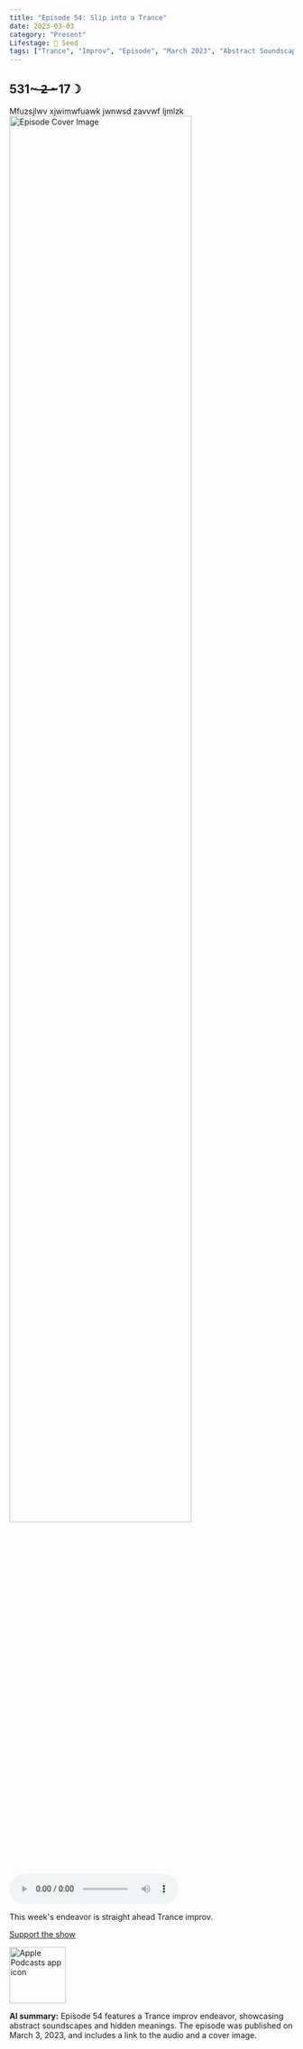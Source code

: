 ```yaml
---
title: "Episode 54: Slip into a Trance"
date: 2023-03-03
category: "Present"
Lifestage: 🌱 Seed
tags: ["Trance", "Improv", "Episode", "March 2023", "Abstract Soundscapes", "Hidden Meanings", "Interpretive Layers"]
---
```

## 531~ ̶2̶ ̶~17☽
Mfuzsjlwv xjwimwfuawk jwnwsd zavvwf ljmlzk
<img src="https://artwork.captivate.fm/ef501c05-f750-4d5c-b164-438cedec11b0/60854458c4d1acdf4e1c2f79c4137142.jpg" alt="Episode Cover Image" width=80%/>
<audio controls>
  <source src="https://podcasts.captivate.fm/media/6aeff3bf-12fc-4d55-b14e-760a1bd86404/12365370-episode-54-slip-into-a-trance.mp3" type="audio/mpeg">
  Your browser does not support the audio element.
</audio>

<p>This week&apos;s endeavor is straight ahead Trance improv. </p><a rel="payment" href="https://www.paypal.com/donate/?hosted_button_id=WX3GRUK5BHJLS">Support the show</a>

<a href="https://podcasts.apple.com/us/podcast/living-room-music/id1608791560?tscg=30200&itsct=podcast_box_appicon&ls=1&mttnsubad=1608791560" style="display: inline-block;"><img src="https://toolbox.marketingtools.apple.com/api/v2/badges/app-icon-podcasts/standard/en-us" alt="Apple Podcasts app icon" style="width: 100px; height: 100px; vertical-align: middle; object-fit: contain;" /></a>
    
**AI summary:** Episode 54 features a Trance improv endeavor, showcasing abstract soundscapes and hidden meanings. The episode was published on March 3, 2023, and includes a link to the audio and a cover image.